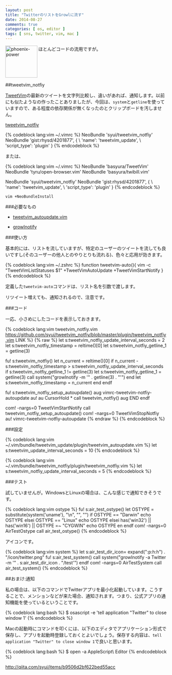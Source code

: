```yaml
---
layout: post
title: "TwitterのリストをGrowlに流す"
date: 2014-08-27
comments: true
categories: [ os, editor ]
tags: [ sns, twitter, vim, mac ]
---
```

<img src="{{ root_url }}/images/more.png" alt="phoenix-power" align="left" width="100" height="100">ほとんどコードの流用ですが。<!--more--><br clear="all">

##tweetvim_notfiy

[TweetVim](https://github.com/basyura/TweetVim)の最新のツイートを文字列比較し、違いがあれば、通知します。以前にも似たようなの作ったことありましたが、今回は、`system`と`getline`を使っていますので、ある程度の依存関係が無くなったのとクリップボードを汚しません。

[tweetvim_notfiy](https://github.com/syui/tweetvim_notfiy)

{% codeblock lang:vim ~/.vimrc %}
NeoBundle 'syui/tweetvim_notfiy'
NeoBundle 'gist:rhysd/4201877', {
\   'name': 'tweetvim_update',
\   'script_type': 'plugin'
\}
{% endcodeblock %}

または、

{% codeblock lang:vim ~/.vimrc %}
NeoBundle 'basyura/TweetVim'
NeoBundle 'tyru/open-browser.vim'
NeoBundle 'basyura/twibill.vim'

NeoBundle 'syui/tweetvim_notfiy'
NeoBundle 'gist:rhysd/4201877', {
\   'name': 'tweetvim_update',
\   'script_type': 'plugin'
\}
{% endcodeblock %}

`vim +NeoBundleInstall`

###必要なもの

- [tweetvim_autoupdate.vim](https://gist.github.com/rhysd/4201877)

- [growlnotify](http://growl.info/downloads)

###使い方

基本的には、リストを流していますが、特定のユーザーのツイートを流しても良いですし(そのユーザーの他人とのやりとりも流れる)、色々と応用が効きます。

{% codeblock lang:vim ~/.zshrc %}
function tweetvim-auto(){
  vim -c "TweetVimListStatuses $1" +TweetVimAutoUpdate +TweetVimStartNotify
}
{% endcodeblock %}

定義した`tweetvim-auto`コマンドは、リスト名を引数で渡します。

リツイート増えても、通知されるので、注意です。

###コード

一応、小さめにしたコードを表示しておきます。

{% codeblock lang:vim tweetvim_notfiy.vim https://github.com/syui/tweetvim_notfiy/blob/master/plugin/tweetvim_notfiy.vim LINK %}
{% raw %}
let s:tweetvim_notfiy_update_interval_seconds = 2
let s:tweetvim_notfiy_timestamp = reltime()[0]
let s:tweetvim_notfiy_getline_1 = getline(3)

fu! s:tweetvim_notfiy()
  let n_current = reltime()[0]
    if n_current - s:tweetvim_notfiy_timestamp > s:tweetvim_notfiy_update_interval_seconds
        if s:tweetvim_notfiy_getline_1 != getline(3)
          let s:tweetvim_notfiy_getline_1 = getline(3)
          call system("growlnotify -m '" . getline(3) . "'")
        end
        let s:tweetvim_notfiy_timestamp = n_current
    end
endf

fu! s:tweetvim_notfiy_setup_autoupdate()
    aug vimrc-tweetvim-notfiy-autoupdate
        au!
        au CursorHold * call <SID>tweetvim_notfiy()
    aug END
endf

com! -nargs=0 TweetVimStartNotify call <SID>tweetvim_notfiy_setup_autoupdate()
com! -nargs=0 TweetVimStopNotfiy au! vimrc-tweetvim-notfiy-autoupdate
{% endraw %}
{% endcodeblock %}

###設定

{% codeblock lang:vim ~/.vim/bundle/tweetvim_update/plugin/tweetvim_autoupdate.vim %}
let s:tweetvim_update_interval_seconds = 10
{% endcodeblock %}

{% codeblock lang:vim ~/.vim/bundle/tweetvim_notfiy/plugin/tweetvim_notfiy.vim %}
let s:tweetvim_notfiy_update_interval_seconds = 5
{% endcodeblock %}


###テスト

試していませんが。WindowsとLinuxの場合は、こんな感じで通知できそうです。

{% codeblock lang:vim ostype %}
fu! s:air_test_ostype()
let OSTYPE = substitute(system('uname'), "\n", "", "")
if OSTYPE == "Darwin"
  echo OSTYPE
elsei OSTYPE == "Linux"
  echo OSTYPE
elsei has('win32') || has('win16') || OSTYPE =~ "CYGWIN"
  echo OSTYPE
en
endf
com! -nargs=0 AirTestOstype call <SID>air_test_ostype()
{% endcodeblock %}

アイコンです。

{% codeblock lang:vim system %}
let s:air_test_dir_icon= expand("<sfile>:p:h:h") . "/icon/twitter.png"
fu! s:air_test_system()
  call system("growlnotify -a Twitter -m '" . s:air_test_dir_icon . "/test'")
endf
com! -nargs=0 AirTestSystem call <SID>air_test_system()
{% endcodeblock %}

##おまけ:通知

私の場合は、以下のコマンドでTwitterアプリを最小化起動しています。こうすることで、メンションなどが来た場合、通知されます。つまり、公式アプリの通知機能を使っているということです。

{% codeblock lang:bash %}
$ osascript -e 'tell application "Twitter" to close window 1'
{% endcodeblock %}

Macの起動時にコマンドを叩くには、以下のエディタでアプリケーション形式で保存し、アプリを起動時登録しておくとよいでしょう。保存する内容は、`tell application "Twitter" to close window 1`で良いと思います。

{% codeblock lang:bash %}
$ open -a AppleScript\ Editor
{% endcodeblock %}

http://qiita.com/syui/items/b9506d2bf622bed55acc

